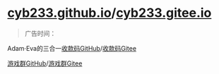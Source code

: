 # [cyb233.github.io](https://cyb233.github.io/index.html)/[cyb233.gitee.io](https://cyb233.gitee.io/index.html)

>广告时间：

Adam·Eva的三合一[收款码GitHub](https://cyb233.github.io/index.html)/[收款码Gitee](https://cyb233.gitee.io/index.html)

[游戏群GitHub](https://cyb233.github.io/r6.html)/[游戏群Gitee](https://cyb233.gitee.io/r6.html)
